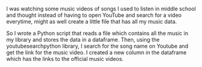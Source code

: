 I was watching some music videos of songs I used to listen in middle school and thought instead of having to open YouTube and search for a video everytime, might as well create a little file that has all my music data.

So I wrote a Python script that reads a file which contains all the music in my library and stores the data in a dataframe. Then, using the youtubesearchpython library, I search for the song name on Youtube and get the link for the music video. I created a new column in the dataframe which has the links to the official music videos.
